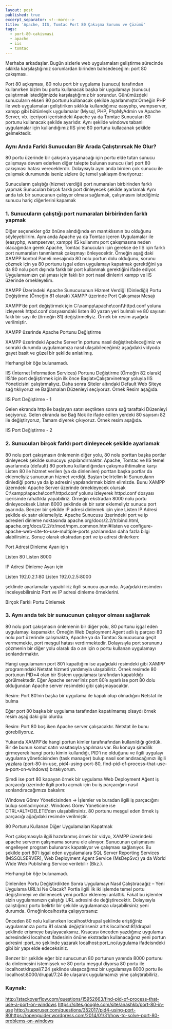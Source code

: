 ```yaml
---
layout: post
published: true
excerpt_separator: <!--more-->
title: 'Apache, IIS, Tomtac Port 80 Çakışma Sorunu ve Çözümü'
tags:
  - port-80-cakismasi
  - apache
  - iis
  - tomtac
---
```

Merhaba arkadaşlar. Bugün sizlerle web uygulamaları geliştirme sürecinde sıklıkla karşılaştığımız sorunlardan birinden bahsedeceğim: port 80 çakışması.

Port 80 açkışması, 80 nolu port bir uygulama (sunucu) tarafından kullanırken bizim bu portu kullanacak başka bir uygulamayı (sunucu) çalıştırmak istediğimizde karşılaştığımız bir sorundur. Günümüzdeki sunucuların ekseri 80 portunu kullanacak şekilde ayarlanmıştır.Örneğin PHP ile web uygulamaları geliştiriken sıklıkla kullandığımız easyphp, wampserver, xampp gibi bütünleşik uygulamalar (Mysql, PHP, PhpMyAdmin ve Apache Server, vb. içeriyor) içerisindeki Apache ya da Tomtac Sunucuları 80 portunu kullanacak şekilde ayarlıdır. Aynı şekilde  windows tabanlı uygulamalar için kullandığımız IIS yine 80 portunu kullacanak şekilde gelmektedir.

<!--more-->

### Aynı Anda Farklı Sunucuları Bir Arada Çalıştırırsak Ne Olur?

80 portu üzerinde bir çakışma yaşanacağı için portu elde tutan sunucu çalışmaya devam ederken diğer talepte bulunan sunucu (lar) port 80 çakışması hatası vereceklerdir. Dolayısıyla aynı anda birden çok sunucu ile çalışmak durumunda iseniz sizlere üç temel yaklaşım öneriyoruz:

Sunucuların çalıştığı (hizmet verdiği) port numaraları birbirinden farklı yapmak
Sunucuları birçok farklı port dinleyecek şekilde ayarlamak
Aynı anda tek bir sunucunun çalışyor olması sağlamak, çalışmasını istediğimiz sunucu hariç diğerlerini kapamak

### 1. Sunucuların çalıştığı port numaraları birbirinden farklı yapmak

Diğer seçenekler göz önüne alındığında en mantıklısının bu olduğunu söyleyebilirim. Aynı anda Apache ya da Tomtac içeren Uygulamalar ile (easyphp, wampserver, xampp) IIS  kullanımı port çakışmasına neden olacağından gerek Apache, Tomtac Sunucuları için gerekse de IIS için farklı port numaraları tanımlamak çakışmayı önleyecektir. Örneğin aşağıdaki XAMPP kontrol Paneli mesajında 80 nolu portun dolu olduğunu, sorunu çözmek için ya 80 portunu işgal eden uygulamayı kapatmak gerektiğini ya da 80 nolu port dışında farklı bir port kullanmak gerektiğini ifade ediyor. Uygulamamızın çalışması için faklı bir port nasıl dinleniri xampp ve IIS üzerinde örnekleyelim.

XAMPP Üzerindeki Apache Sunucusunun Hizmet Verdiği (Dinlediği) Portu Değiştirme (Örneğin 81 olarak)
XAMPP üzerinde Port Çakışması Mesajı

XAMPP’de port değiştirmek için C:\xampp\apache\conf\httpd.conf yolunu izleyerek httpd.conf dosyasındaki listen 80 yazan yeri bulmalı ve 80 sayısını faklı bir sayı ile (örneğin 81) değiştirmeliyiz. Örnek bir resim aşağıda verilmiştir.

XAMPP üzerinde Apache Portunu Değiştirme

XAMPP üzerindeki Apache Server’in portunu nasıl değiştirebileceğimiz ve sonraki durumda uygulamamıza nasıl ulaşabileceğimiz aşağıdaki vidyoda gayet basit ve güzel bir şekilde anlatılmış.

Herhangi bir öğe bulunamadı.

IIS (İnternet İnformation  Services) Portunu Değiştirme (Örneğin 82 olarak)
IIS’de port değiştirmek için ilk önce Başlat»Çalıştır»inetmgr  yoluyla IIS Yöneticisini çalıştırmalıyız. Daha sonra Siteler altındaki Default Web Siteye sağ tıklıyoruz ve Bağlamaları Düzenleyi seçiyoruz. Örnek Resim aşağıda.

IIS Port Değiştirme - 1

Gelen ekranda http ile başlayan satırı seçtikten sonra sağ taraftaki Düzenleyi seçiyoruz. Gelen ekranda ise Bağ Nok ile ifade edilen yerdeki 80 sayısını 82 ile değiştiryoruz, Tamam diyerek çıkıyoruz. Örnek resim aşağıda.

IIS Port Değiştirme - 2

### 2. Sunucuları birçok farklı port dinleyecek şekilde ayarlamak 

80 nolu port çakışmasın önlemenin diğer yolu, 80 nolu porttan başka portlar dinleyecek şekilde sunucuyu yapılandırmaktır. Apache, Tomtac ve IIS temel ayarlarında (default) 80 portunu kullandığından çakışma ihtimaline karşı Listen 80 ile hizmet verilen (ya da dinlenilen) porttan başka portlar da eklemeliyiz sunucunun hizmet verdiği. Baştan belirtelim ki Sunucuların dinlediği portu ya da ip adresini yapılandırmak bizim elimizde. Bunu XAMPP üzerndeki Apache Server üzerinde örnekleyecek olursak C:\xampp\apache\conf\httpd.conf yolunu izleyerek httpd.conf dosyası içerisinde rahatlıkla yapabiliriz. Örneğin ekstradan 8000 nolu portu dinleyeceksek Listen 8000 şeklinde ek bir satır eklemeliyiz sunucu port ayarında. Benzer bir şekilde IP adresi dinlemek için yine Listen IP Adresi şekilde ek satır eklemeliyiz. Apache Sunucusu üzerindeki port ve ip adresleri dinleme noktasında apache.org/docs/2.2/tr/bind.html, apache.org/docs/2.2/tr/mod/mpm_common.html#listen ve configure-apache-web-site-to-use-multiple-ports yazılarından daha fazla bilgi alabilirsiniz. Sonuç olarak ekstradan port ve ip adresi dinlerken:

Port Adresi Dinleme Ayarı için

Listen 80
Listen 8000

IP Adresi Dinleme Ayarı için

Listen 192.0.2.1:80
Listen 192.0.2.5:8000

şeklinde ayarlamalar yapabiliriz ilgili sunucu ayarında. Aşağıdaki resimden inceleyebilirsiniz Port ve IP adresi dinleme örneklerini.

Birçok Farklı Portu Dinlemek

### 3. Aynı anda tek bir sunucunun çalışyor olması sağlamak

80 nolu port çakışmasın önlemenin bir diğer yolu, 80 portunu işgal eden uygulamayı kapamaktır. Örneğin Web Deployment Agent adlı iş parçacı 80 nolu port üzerinde çalışmakta, Apache ya da Tomtac Sunucusuna geçit vermemekte, port meşgul hatası verdirmektedir. Dolayısıyla port sorununu çözmenin bir diğer yolu olarak da o an için o portu kullanan uygulamayı sonlandırmaktır.

Hangi uygulamanın port 80’i kapattığını ise aşağıdaki resimdeki gibi XAMPP programındaki Netstat hizmeti yardımıyla ulaşabiliriz. Örnek resimde 80 portunun PID=4 olan bir Sistem uygulaması tarafından kapatıldığı görülmektedir. Eğer Apache server’iniz port 80’e ayarlı ise port 80 dolu olduğundan Apache server resimdeki gibi çalışmayacaktır.


Resim: Port 80’nin başka bir uygulama ile kapalı olup olmadığını Netstat ile bulma

Eğer port 80 başka bir uygulama tarafından kapatılmamış olsaydı örnek resim aşağıdaki gibi olurdu:


Resim: Port 80 boş iken Apache server çalışacaktır. Netstat ile bunu görebiliyoruz.

Yukarıda XAMPP’de hangi portun kimler tarafınafından kullanıldığı gördük. Bir de bunun komut satırı vasıtasıyla yapılması var. Bu konuya şimdilik girmeyerek hangi portu kimin kullandığı, PID’i ne olduğunu ve ilgili uygulayı uygulama yöneticisinden (task manager) bulup nasıl sonlandıracağımızı ilgili yazılara (port-80-in-use, pid4-using-port-80, find-pid-of-process-that-use-a-port-on-windows) bırakıyorum.

Şimdi ise port 80 kapayan örnek bir uygulama Web Deployment Ağent iş parçacığı üzerinde ilgili portu açmak için bu iş parçacığını nasıl sonlandıracağımıza bakalım:

Windows Görev Yöneticisinden -> İşlemler ve buradan ilgili iş parçacığını bulup sonladırıyoruz. Windows Görev Yöneticine ise CTRL+ALT+DELETE’den ulaşabilirsiniz. 80 portunu meşgul eden örnek iş parçacığı ağağıdaki resimde verilmiştir.

80 Portunu Kullanan Diğer Uygulamaları Kapatmak

Port çakışmasıyla ilgili hazırlanmış örnek bir vidyo, XAMPP üzerindeki apache serverın çalışmama sorunu ele alınıyor. Sunucunun çalışmasını engelleyen program bulunarak kapatılıyor ve çalışması sağlanıyor. Bu şekilde port 80’i işgal eden uygulamalara SQL Server Reporting Services (MSSQLSERVER), Web Deployment Agent Service (MsDepSvc) ya da World Wide Web Publishing Service verilebilir (Bkz.).

Herhangi bir öğe bulunamadı.

Dinlenilen Portu Değiştirdikten Sonra Uygulamayı Nasıl Çalıştıracağız – Yeni Uygulama URL’si Ne Olacak?
Portla ilgili ilk iki işlemde temel portu değiştirmeyi ve dinlenecek yeni portlar eklemeyi anlattık. Fakat bu işlemler sizin uygulamanızın çalıştığı URL adresini de değiştirecektir. Dolayısıyla çalıştığınız portu belirtir bir şekilde uygulamanıza ulaşabilirsiniz yeni durumda. Örneğinlocalhostta çalışıyorsanız:

Önceden 80 nolu kullanırken localhost/drupal  şeklinde eriştiğiniz uygulamanıza portu 81 olarak değiştirirseniz artık localhost:81/drupal şeklinde erişmeye başlayacaksınız. Kısacası önceden yazdığınız uygulama adresindeki localhost ifadesinin önüne ekstradan kullanacağınız yeni portun adresini :port_no şeklinde yazarak localhost:port_no/uygulama ifadeisndeki gibi bir yapı elde edeceksiniz.

Benzer bir şekilde eğer biz sunucunun 80 portunun yanında 8000 portunu da dinlemesini istemişsek ve 80 portu meşgul diyorsa 80 portu ile localhost/drupal/7.24 şeklinde ulaşacağımız bir uygulamaya 8000 portu ile localhost:8000/drupal/7.24 ile ulaşarak uygulamamızı yine çalıştırabiliriz.

### Kaynak:
http://stackoverflow.com/questions/15952663/find-pid-of-process-that-use-a-port-on-windows
https://sites.google.com/site/anashkb/port-80-in-use
http://superuser.com/questions/352017/pid4-using-port-80https://openguider.wordpress.com/2014/01/31/how-to-solve-port-80-problems-on-windows
